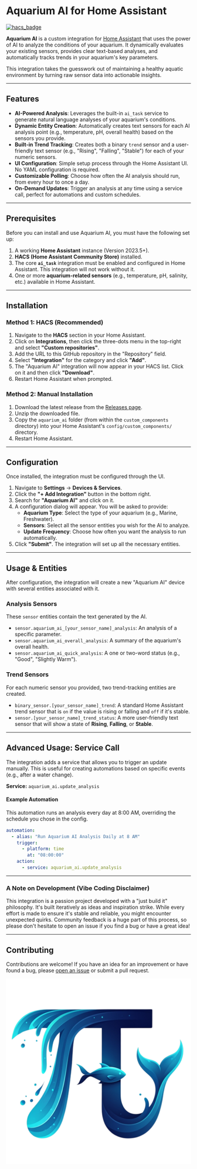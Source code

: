 # Aquarium AI for Home Assistant

[![hacs_badge](https://img.shields.io/badge/HACS-Custom-orange.svg)](https://github.com/hacs/integration)

**Aquarium AI** is a custom integration for [Home Assistant](https://www.home-assistant.io/) that uses the power of AI to analyze the conditions of your aquarium. It dynamically evaluates your existing sensors, provides clear text-based analyses, and automatically tracks trends in your aquarium's key parameters.



This integration takes the guesswork out of maintaining a healthy aquatic environment by turning raw sensor data into actionable insights.

---

## Features

* **AI-Powered Analysis**: Leverages the built-in `ai_task` service to generate natural language analyses of your aquarium's conditions.
* **Dynamic Entity Creation**: Automatically creates text sensors for each AI analysis point (e.g., temperature, pH, overall health) based on the sensors you provide.
* **Built-in Trend Tracking**: Creates both a binary `trend` sensor and a user-friendly text sensor (e.g., "Rising", "Falling", "Stable") for each of your numeric sensors.
* **UI Configuration**: Simple setup process through the Home Assistant UI. No YAML configuration is required.
* **Customizable Polling**: Choose how often the AI analysis should run, from every hour to once a day.
* **On-Demand Updates**: Trigger an analysis at any time using a service call, perfect for automations and custom schedules.

---

## Prerequisites

Before you can install and use Aquarium AI, you must have the following set up:

1.  A working **Home Assistant** instance (Version 2023.5+).
2.  **HACS (Home Assistant Community Store)** installed.
3.  The core **`ai_task`** integration must be enabled and configured in Home Assistant. This integration will not work without it.
4.  One or more **aquarium-related sensors** (e.g., temperature, pH, salinity, etc.) available in Home Assistant.

---

## Installation

### Method 1: HACS (Recommended)

1.  Navigate to the **HACS** section in your Home Assistant.
2.  Click on **Integrations**, then click the three-dots menu in the top-right and select **"Custom repositories"**.
3.  Add the URL to this GitHub repository in the "Repository" field.
4.  Select **"Integration"** for the category and click **"Add"**.
5.  The "Aquarium AI" integration will now appear in your HACS list. Click on it and then click **"Download"**.
6.  Restart Home Assistant when prompted.

### Method 2: Manual Installation

1.  Download the latest release from the [Releases page](https://github.com/YOUR_GITHUB_USERNAME/aquarium-ai/releases).
2.  Unzip the downloaded file.
3.  Copy the `aquarium_ai` folder (from within the `custom_components` directory) into your Home Assistant's `config/custom_components/` directory.
4.  Restart Home Assistant.

---

## Configuration

Once installed, the integration must be configured through the UI.

1.  Navigate to **Settings** -> **Devices & Services**.
2.  Click the **"+ Add Integration"** button in the bottom right.
3.  Search for **"Aquarium AI"** and click on it.
4.  A configuration dialog will appear. You will be asked to provide:
    * **Aquarium Type**: Select the type of your aquarium (e.g., Marine, Freshwater).
    * **Sensors**: Select all the sensor entities you wish for the AI to analyze.
    * **Update Frequency**: Choose how often you want the analysis to run automatically.
5.  Click **"Submit"**. The integration will set up all the necessary entities.

---

## Usage & Entities

After configuration, the integration will create a new "Aquarium AI" device with several entities associated with it.

### Analysis Sensors

These `sensor` entities contain the text generated by the AI.

* `sensor.aquarium_ai_[your_sensor_name]_analysis`: An analysis of a specific parameter.
* `sensor.aquarium_ai_overall_analysis`: A summary of the aquarium's overall health.
* `sensor.aquarium_ai_quick_analysis`: A one or two-word status (e.g., "Good", "Slightly Warm").

### Trend Sensors

For each numeric sensor you provided, two trend-tracking entities are created.

* `binary_sensor.[your_sensor_name]_trend`: A standard Home Assistant trend sensor that is `on` if the value is rising or falling and `off` if it's stable.
* `sensor.[your_sensor_name]_trend_status`: A more user-friendly text sensor that will show a state of **Rising**, **Falling**, or **Stable**.

---

## Advanced Usage: Service Call

The integration adds a service that allows you to trigger an update manually. This is useful for creating automations based on specific events (e.g., after a water change).

**Service:** `aquarium_ai.update_analysis`

#### Example Automation

This automation runs an analysis every day at 8:00 AM, overriding the schedule you chose in the config.

```yaml
automation:
  - alias: "Run Aquarium AI Analysis Daily at 8 AM"
    trigger:
      - platform: time
        at: "08:00:00"
    action:
      - service: aquarium_ai.update_analysis
```

---

### A Note on Development (Vibe Coding Disclaimer)

This integration is a passion project developed with a "just build it" philosophy. It's built iteratively as ideas and inspiration strike. While every effort is made to ensure it's stable and reliable, you might encounter unexpected quirks. Community feedback is a huge part of this process, so please don't hesitate to open an issue if you find a bug or have a great idea!

---

## Contributing

Contributions are welcome! If you have an idea for an improvement or have found a bug, please [open an issue](https://github.com/YOUR_GITHUB_USERNAME/aquarium-ai/issues) or submit a pull request.

![Aquarium AI](logo.png)
